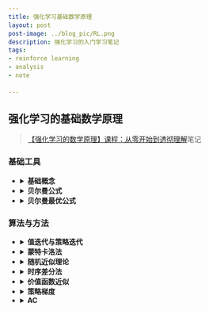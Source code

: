 ```yaml
---
title: 强化学习基础数学原理
layout: post
post-image: ../blog_pic/RL.png
description: 强化学习的入门学习笔记
tags:
- reinforce learning
- analysis
- note

---
```

## 强化学习的基础数学原理
> [【强化学习的数学原理】课程：从零开始到透彻理解](https://www.bilibili.com/video/BV1sd4y167NS)笔记
### 基础工具
* <details><summary><b>基础概念</b></summary>

  > 主要内容：基本概念及MDP框架下概念
  * <details><summary><b>笔记文档</b></summary>

    ### 基本概念
    * state：物体相对于环境的状态
    * state space：所有状态的集合
    * action & action space：动作空间依赖于状态，状态不同，动作空间可能不同
    * state transition：定义物体与环境的交互方式，动作空间对状态空间的影响
    * * tabular representation：以表格的形式表示state transition，清晰但是只能表示情况唯一确定的情况，对状态A+动作A可能等于多个动作B的情况无法表示
    * * state transition probability：条件概率表示，可以表示多个状态
    * policy：告诉agent在每个state应该使用什么action，仍旧使用条件概率
    * * stochastic policy：非确定策略，条件概率有两个及以上非零项
    * reward：物体采取一个action后获得的实数，正负数代表是否想要这一行为发生
    * * 可以使用0reward，非惩罚在一定程度上会鼓励
    * * 可以使用正数表惩罚，负数表鼓励，后续数学上处理不同
    * * **reward依赖于目前状态而非下一个状态**
    * trajectory：state-action-reward chain，一直重复到达到target
    * * return：一个trajectory的所有reward的总和
    * * discounted return：有时候物体卡在一个状态后会一直获得reward，最后的return就是无穷大，但是如果给每个return前加入一个系数，可以把发散的return变为收敛，且通过调整系数可以调整过去和最近的reward对整体的影响$$ return = reward_1*\gamma+reward_2*\gamma^2+reward_3*\gamma^3……,0<\gamma<1$$
    * terminal states：最终状态，到达后就停止
    * Episode：到达terminal states就停止的trajectory
    * continuing tasks：没有terminal states的任务
    * absorbing state：在这个状态的时候只有保持原状态这一种动态空间，可以通过把terminal state设为absorbing state来得到episodic tasks和continuing tasks的转换

    ### Markov decision process
    > MDP elements: Sets[state,action,reward],Probability distribution,Policy,**Markov property**
    * Markov property：特性是memoryless，当前的状态转移概率与历史没有关系，仅与当前情况有关
    * MDP：M表示Markov property这种memoryless特性；decision表示决策和决策的Policy；Process表示了过程，其中可能用到的状态Sets与Probability distribution
    * MDP在policy确定后，就可以转变为一个Markov process
    ![1.png](pic/1.png)

  </details>
  </details>
* <details><summary><b>贝尔曼公式</b></summary>

  > 主要内容：状态值与贝尔曼方程
  > 贝尔曼方程描述了状态之间的关系，可以进行策略评价再改进
  * <details><summary><b>笔记文档</b></summary>
    
    ### state value
    * bootstrapping：自举法，从数据自己出发迭代得到的一系列结果；在RL中可以指return依赖其他状态的return
    * 单步状态转移：$S_t \stackrel{A_t}{\longrightarrow}R_{t+1},S_{t+1}$
    * $S_t$时采取什么action由policy决定，得到什么reward由reward probability决定，转移到$S_{t+1}$由state transition probobility决定
    * 多步轨迹：$S_t \stackrel{A_t}{\longrightarrow}R_{t+1},S_{t+1}\stackrel{A_{t+1}}{\longrightarrow}R_{t+2},S_{t+2}…$
    * discounted return:$G_t = R_{t+1}+\gamma R_{t+2}+\gamma^2R_{t+3}…$
    * **state value全称state value function，是$G_t$在$S_t=s$时的条件期望值**
    * state value是关于s的函数，s表示初始状态；基于policy[$\pi$]，policy不同则state value不同；state value越大代表策略越符合评价标准；
    * 在policy唯一确定时，多个轨迹求均值和一条轨迹完全相同，此时return与state value相等；但是policy一旦不确定，即在一个状态下有多种可能的action，state value很明显更全面的反映了policy的好坏

    ### Bellman Equation推导
    * Bellman equation是计算state value的工具，它描述了不同状态的state value之间的关系
    * $G_t = R_{t+1}+\gamma R_{t+2}+\gamma^2R_{t+3}…=R_{t+1}+\gamma G_{t+1}$
    * state value：
    $$v_{\pi}(s)=E[G_t|S_t=s]E[R_{t+1}+\gamma G_{t+1}|S_t=s]\\=E[R_{t+1}|S_t=s]+\gamma E[G_{t+1}|S_t=s]$$
    * $E[R_{t+1}|S_t=s] = {\sum_{a}^a}\pi(a|s){\sum_{r}}p(r|s,a)r$
    * 在状态s可能有多个action，每个action和目前状态可能能够获取多种reward，双重求和可以获取这个双重条件概率的加权平均
    * $E[G_{t+1}|S_t=s]= \sum E[G_{t+1}|S_{t+1}=s^{\prime}]p(s^{\prime}|s)={\sum_{s'}}v_{\pi}(s')p(s'|s)={\sum_{s'}}v_{\pi}(s'){\sum_{a}}p(s'|s,a)\pi(a|s)$
    * 这一步以后的$G_t$是下一步的所有可能的$G_t$的加权平均，而下一步由于马尔可夫过程的性质，与这一步已经没有关系；s到s'的概率是由s在a采取什么action，s和action又会导致什么s'的双因素决定
    * **$$\Rightarrow v_{\pi}(s)={\sum_{a}}\pi(a|s)[{\sum_{r}}p(r|s,a)r+\gamma{\sum_{s'}}p(s'|s,a)v_{\pi}(s')]$$**
    * Bellman equation由两项组成，一项是现在的reward，一项是未来的reward；本方程对于状态空间中所有状态均成立，建立状态组矩阵按线性代数解法或联立方程可以求出所有状态的state value
    * $v_{\pi}(s),v_{\pi}(s')$是需要计算的state value，需要根据自举法计算
    * $\pi$这一概率来自policy，另外的概率来自dynamic/environment model

    ### Bellman equation Matrix-vector form
    * Bellman equation最简形式：$v_{\pi}=r_{\pi}+\gamma P_{\pi}v_{\pi}$
    * 其中v和r是向量，P是$n×n$矩阵被，称为状态转移矩阵，$P[i][j]$代表$s_i$跳到$s_j$的概率
    ![矩阵表达](pic/2.png)
    * 实际上解矩阵方程的时候维数较多，不会使用求逆的解法而是使用迭代的解法
    * $v_{k+1}=r_{\pi}+\gamma P_{\pi}v_{k}$，依次迭代得到$[{v_0,v_1,v_2,…}]$，当k趋近于无穷时$v_k$会收敛到$v_{\pi}$，此时$v_k$仍旧是一个向量，其中每个状态初始值可以任意；下标代表的是迭代次数而非状态

    ### action value
    * action value是从一个状态出发并采取了一个action之后得到的average return
    * $q_{\pi}(s,a)=E[G_t|S_t=s,A_t=a]$，同时依赖于policy，state和action
    *  $$v_{\pi}(s)={\sum_{a}}\pi(a|s)q_{\pi}(s,a)$$
    *  **$$q_{\pi}(s,a)={\sum_{r}}p(r|s,a)r+\gamma{\sum_{s'}}p(s'|s,a)v_{\pi}(s')$$**
    * 知道了所有的action，加权平均即可求出state value，知道了所有的state value也可以求出action value
    * policy即使唯一确定一个方向，其他方向的action value仍旧重要，因为目前的状态不一定是最优策略
    * 可以先计算state value，再依次算出所有的action value；但我们也可以不依赖于模型直接计算action value，这就是有模型和无模型的学习问题
  </details>  
  </details>
* <details><summary><b>贝尔曼最优公式</b></summary>

  > 是贝尔曼方程的特殊情况，对应最优策略【强化学习的终极目标】
  > 最优策略对应最大的状态值
  > 不动点原理、基础问题与解方程的方法
  * <details><summary><b>笔记文档</b></summary>
    
    ### optimal policy
    * 最优策略在任意state相比任意其他策略得到的state value都要更大
    * Bellman optimality equation(BOE)：$v(s)=max_{\pi}{\sum_{a}}\pi(a|s)q_{\pi}(s,a)$
    * 矩阵形式：$v = max_{\pi}(r_{\pi}+\gamma P_{\pi}v)$
    * 需要求解最优的策略$\pi$，此时v和$\pi$都是未知量
    * 对Bellman optimality equation，假设state有三个action，故$v(s)=max c_1q_1+c_2q_2+c_3q_3$，且由于c是概率，有$c_1+c_2+c_3=1$，故$v(s)\leq max(q_1,q_2,q_3)$，c在最大项取1，别的项取0
    * 由上述思路可得最优state value：$v(s)=max(q(s,a))$
    * 令$f(v)=max_{\pi}(r_{\pi}+\gamma P_{\pi}v)$，BOE变为$v=f(v)$

    ### BOE solution
    * fixed point：$f(x)=x$，$x$即为$f(x)$的不动点
    * contraction function：满足$||f(x_1)-f(x_2)||\leq \gamma ||x_1-x_2||$，$\gamma$属于0到1。表示两个向量经过f映射以后，两者之差的范数，即两者的距离变短了；由此表现出收缩的性质
    * contraction function theorem：当不动点存在且唯一且$f(x)$是收缩函数时，使用$x_{k+1}=f(x_k)$进行迭代，$f(x_k)$最后会收敛至不动点
    * 在BOE中，$f(v)$就是收缩函数，且收缩函数的$\gamma$就是discount rate的$\gamma$
    * BOE唯一存在一个最优解v，因此使用$v_{k+1}=f(v_k)=max_{\pi}(r_{\pi}+\gamma P_{\pi}v)$进行迭代可以求出不动点$v$，也就是BOE要求的$v$
    * BOE迭代过程解释：$v(s)=max_{\pi}{\sum_{a}}\pi(a|s)q_{\pi}(s,a)$中，目前的state value已知或有一个估计量，则$q_{k}(s,a)$已知，可以求得$v_{k+1}$，经过迭代收敛至不动点
    * BOE求得最优state value $v^*$，反代回去可以求得最优策略$\pi^*$，此时有$v^*=r_{\pi^*}+\gamma P_{\pi}^*v^*$，BOE此时变为了满足最优策略的Bellman equation，因此BOE是一种特殊的Bellman equation
    ![最优策略](pic/3.png)

    ### BOE properties
    * 对BOE的完整形式：$v(s)=max_{\pi}{\sum_{a}}\pi(a|s)[{\sum_{r}}p(r|s,a)r+\gamma{\sum_{s'}}p(s'|s,a)v_{\pi}(s')]$，实际上除了state value和policy以外，所有的概率、reward全是已知量，由强化学习的模型决定
    * 修改$\gamma$：$\gamma$越大，策略越远视，会考虑更多步以后的情况；极端情况下$\gamma$为0，则最优policy对应的state value就等于当前步骤的最大reward
    * 修改reward：$r_{new}=ar+b$，线性修改reward时不会影响最优策略；最优策略不关注reward的绝对值，而是各个状态之间的reward相对值
    * 想要获取最短路径，除了每一步给出一个负reward表示能量消耗以外，折扣因子也可以起到鼓励最短策略的效果
  </details>  
  </details>
### 算法与方法
* <details><summary><b>值迭代与策略迭代</b></summary>

  > 迭代方法求解最优策略
  > 策略更新与值更新
  > 此方法需要环境的模型
  * <details><summary><b>笔记文档</b></summary>
    
    ### Value Iteration Algorithm
    * 之前使用Bellman Optimality equation求解最优的state value并反求最优策略的方法就是Value Iteration
    * 矩阵形式通常用于理论分析，实际实现时更需要关注数值形式
    * 具体流程总结
      ![Alt text](pic/4.png)
      在state value收敛以前，一直进行上述策略和value的迭代过程

    ### Policy Iteration Algorithm
    * 具体流程总结
      ![Alt text](pic/5.png)
    * 初始给定一个策略，根据这个策略可以求解出目前的最优state value，并根据这个state value来更新策略
    * 与值迭代相比，初始给定的变量不同，在求解state value时策略迭代需要迭代求解Bellman equation，值迭代直接代入求得新的v 

    ### Truncated Policy Iteration Algorithm
    * 在根据策略计算state value时，值迭代仅进行了一次计算，策略迭代需要进行无穷次计算
    * policy iteration在计算最优state value时理论上需要迭代无穷多次，因此在实际上不可能存在
    * turncated policy iteration 则是在计算策略对应的state value时执行给定次数次的迭代
    * 未进行无穷多次会导致输出的state value不是目前的策略对应的最大state value，但是公式仍旧收敛，能够逼近最优策略
    * truncated policy iteration的关键参数就是迭代次数，次数为1是就是值迭代，次数变大就趋近策略迭代；增加迭代次数可以一定程度减少更新次数，但是迭代次数增大的过多会导致加速效果越来越不明显
  </details>  
  </details>
* <details><summary><b>蒙特卡洛法</b></summary>

  > 面对无模型的学习问题--无模型有什么条件与要学习什么指标
  > 学习随机变量的期望值，目前要有随机变量的采样
  > MC系列算法--MC Basic--MC Exploring Starts--MC greedy
  * <details><summary><b>笔记文档</b></summary>
      
    ### MC Basic
    *  $$v_{\pi}(s)={\sum_{a}}\pi(a|s)q_{\pi}(s,a)$$
    *  **$$q_{\pi}(s,a)={\sum_{r}}p(r|s,a)r+\gamma{\sum_{s'}}p(s'|s,a)v_{\pi}(s')$$**
    * **$$q_{\pi}(s,a)=E[G_t|S_t=s,A_t=a]$$**
    *  上面两种定义一种依赖于模型的状态转移概率，而基于期望的定义则不需要模型
    *  使用从某个(s,a)出发得到的return作为采样，多次采样求均值得到$G_t$的估计值；没有模型就必须要有数据用于估计
    *  MC Basic与策略迭代算法几乎相同，但是在求解$v_{\pi}$时不同。策略迭代基于模型使用贝尔曼方程得到state value再计算action value $q_{\pi}(s,a)$，而MC Basic通过采样求均值直接得到 $q$
    * MC Basic能够很好的解释有模型向无模型的迁移过程，但是效率很低，无法使用
    * 采样有两个关键参数：采样的次数和单次采样的step数；如果是模型环境均确定的条件下，一次采样就能得到准确期望，如果有不确定的情况则需要多次采样取均值；另外，单次采样的step数至少要足够长，使得每个(s,a)都有可能在限定的步数内到达目标获得return

    ### MC Exploring Starts
    * 上述方法仅以采样episode的出发点作为(s,a)的有效采样，求所有从(s,a)的episode所得到回报的均值，称为first-visit
    * 但是实际上我们一次episode后面也可能经过(s,a)，如果将后面经过得到的回报均值也作为有效采样，即求所有出现的(s,a)而的回报均值称为Every-visit
    * 但是未从(s,a)出发则无法保证后续一定经过(s,a)，因此仍旧需要遍历每一个(s,a)使其作为起点生成episode，称为Exploring Starts，此时使用fisrt-visit即可
    * Exploring Starts和无限个episode求期望在实际上都是不可能的，在使用时我们必须想办法简化掉这两个假设
    * 原则上需要无限个episode才能真实反映action value，则我们可以在策略提升前放弃完全的策略评估，极端的情况就是值迭代(Value Iteration)，就是在每两次策略提升之间仅进行一次策略评估，仍旧可以收敛

    ### MC $\epsilon-$Greedy(without Exploring Starts)
    * soft policy：在一个状态执行本状态所有动作的概率都大于0的策略
    * $\epsilon-$Greedy
    ![Alt text](pic/6.png)
    * 与之前的greedy策略相比，此策略能够探索非最优的动作。只要从某一个状态出发，给出一个非常长的episode并使用Every-visit，只要episode足够长，就能够探索到所有的(s,a)，此时不需要Exploring Starts
    * 使用$\epsilon-$Greedy的目的是希望平衡利用与探索
    * $\epsilon$越大越趋近于探索，越小越趋近于利用；极端情况下$\epsilon$为1时所有策略概率均等，只有探索，$\epsilon$为0时与greedy相同，只有利用
    * 可以使用变化的$\epsilon$先大后小，先鼓励探索，在探索一段时间后鼓励最优
    * 在实际使用时，我们要把$\epsilon-$greedy策略转化为greedy策略进行使用
  </details>  
  </details>
* <details><summary><b>随机近似理论</b></summary>

  > 从无增量到增量算法
  > 估计随机变量的的期望：无增量是全采完以后求均值，增量是实时更新
  > RM算法、SGD\BGD\MBGD算法
  * <details><summary><b>笔记文档</b></summary>
  
    ### mean estimation
    * 根据采样得到的$\bar{x}$来估计x的期望
    * 可以当所有的采样完成以后再求均值，也可以使用增量式的思想，每当来一个采样就进行一次迭代，逐渐准确的逼近期望
    * $w_{k+1}=w_k-\frac{1}{k}(w_k-x_k)$，通过这种迭代的式子就可以使用上一个均值来得到下一个均值而不是重新加起来再去除法

    ### Robins-Monro Algorithm
    * 问题：最小化一个函数$J(w)$，可转化为求解$g(w)=\nabla J(w)=0$的根，梯度为0是函数极值的必要条件，如果函数本身单调就变为充要条件
    * $w_{k+1}=w_k-a_k\tilde{g}(w_k,\eta_k)$，其中$\tilde{g}(w_k,\eta_k)=g(w_k)+\eta_k$，说明$\tilde{g}(w_k,\eta_k)$是$w_k$的有误差的观测值，$\eta_k$即为误差
    * Robins-Monro Algorithm可以求出结果的条件:
    ![Alt text](pic/7.png)
    * 第一条说明函数递增且导数有上界
    * 第二条说明$a_k$收敛到0，且并非很快收敛到0；$\frac{1}{k}$就满足条件
    * 第三条说明噪声$\eta$的期望应该为0且有界，不要求其为高斯噪声
    * 实际使用时不使用$\frac{1}{k}$作为系数，而是通常使用一个很小的常数
    * mean estimation实际上是RM算法的一种，其转换关系如下：
    ![Alt text](pic/8.png)

    ### SGD
    * GD: $w_{k+1}=w_k-a_k \nabla E(f(w_k,X))=w_k-a_k E(\nabla f(w_k,X))$
    * GD的梯度是准确梯度，在实际中这一期望基本不可能准确求出
    ![Alt text](pic/9.png)
    * BGD的梯度使用所有的采样进行估计并求均值
    * SGD的梯度每次使用随机一个采样进行估计
    * MBGD的梯度使用随机k个采样进行估计
    * MBGD的k取1时就是SGD，MBGD在k取n时却不是BGD；BGD的每个采样只使用一次，而MBGD的采样是随机的，可能出现重复采样
    * 收敛轮数BGD最快，SGD最慢
    * 对SGD而言，$w$离最优值越远，采样的随机误差影响就越小；因此SGD在一开始就能够保证$w$向着最优方向迭代而不会一开始就向着错误的方向移动
    ![Alt text](pic/10.png)
    * 通过上图的构造可以把SGD构造为一个RM函数，由此可知SGD是收敛的
    * 我们的SGD涉及到一个随机噪声量，由此要求X是随机变量的采样，而如果我们的采样已经采完了，得到了一个确定的X的集合，则需要手动构造随机变量X使其在集合内等概率的随机选取采样值，由此实现了将固定量的集合变为随机变量的效果
  </details> 
  </details>
* <details><summary><b>时序差分法</b></summary>

  > 使用时序差分法计算状态值
  > 经典强化学习算法：TD、Sarsa、Q-learning
  > on-policy和off-policy
  </details>
* <details><summary><b>价值函数近似</b></summary>

  > 基于表格形式的数据--基于函数形式的数据
  > 基于VFA的状态值计算
  > [Sarsa、Q-learning]+VFA
  > DQN，RL引入神经网络
  </details>
* <details><summary><b>策略梯度</b></summary>

  > 从value-based到policy-based
  > 策略梯度的思路
  > REINFORCE
  </details>
* <details><summary><b>AC</b></summary>

  > policy-based+value-based
  > QAC、A2C、Off-policy AC[Importance sampling]、DPG
  </details>
